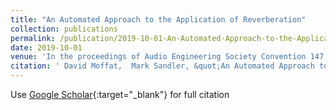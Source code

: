 ```yaml
---
title: "An Automated Approach to the Application of Reverberation"
collection: publications
permalink: /publication/2019-10-01-An-Automated-Approach-to-the-Application-of-Reverberation
date: 2019-10-01
venue: 'In the proceedings of Audio Engineering Society Convention 147'
citation: ' David Moffat,  Mark Sandler, &quot;An Automated Approach to the Application of Reverberation.&quot; In the proceedings of Audio Engineering Society Convention 147, 2019.'
---
```

Use [Google Scholar](https://scholar.google.com/scholar?q=An+Automated+Approach+to+the+Application+of+Reverberation){:target="_blank"} for full citation